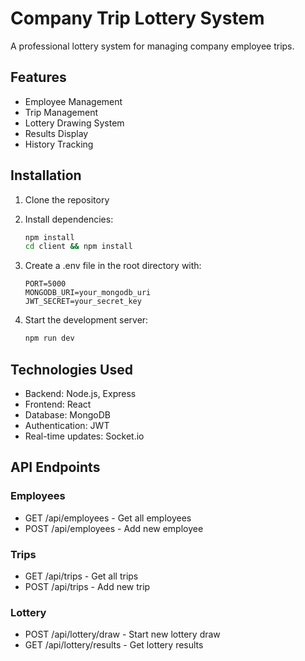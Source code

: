 # Company Trip Lottery System

A professional lottery system for managing company employee trips.

## Features

- Employee Management
- Trip Management
- Lottery Drawing System
- Results Display
- History Tracking

## Installation

1. Clone the repository
2. Install dependencies:
   ```bash
   npm install
   cd client && npm install
   ```

3. Create a .env file in the root directory with:
   ```
   PORT=5000
   MONGODB_URI=your_mongodb_uri
   JWT_SECRET=your_secret_key
   ```

4. Start the development server:
   ```bash
   npm run dev
   ```

## Technologies Used

- Backend: Node.js, Express
- Frontend: React
- Database: MongoDB
- Authentication: JWT
- Real-time updates: Socket.io

## API Endpoints

### Employees
- GET /api/employees - Get all employees
- POST /api/employees - Add new employee

### Trips
- GET /api/trips - Get all trips
- POST /api/trips - Add new trip

### Lottery
- POST /api/lottery/draw - Start new lottery draw
- GET /api/lottery/results - Get lottery results
